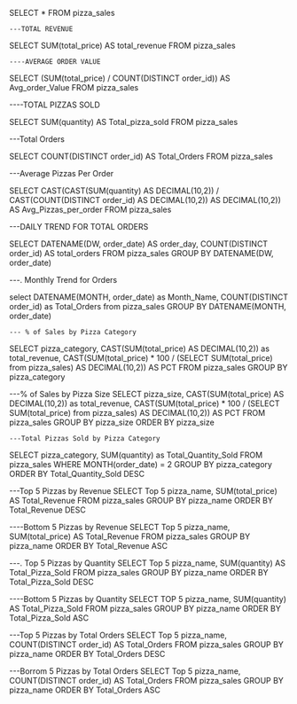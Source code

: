 SELECT * FROM pizza_sales

    ---TOTAL REVENUE

SELECT SUM(total_price) AS total_revenue FROM pizza_sales

    ----AVERAGE ORDER VALUE

SELECT (SUM(total_price) / COUNT(DISTINCT order_id)) AS Avg_order_Value FROM pizza_sales

   ----TOTAL PIZZAS SOLD

 SELECT SUM(quantity) AS Total_pizza_sold FROM pizza_sales

   ---Total Orders

SELECT COUNT(DISTINCT order_id) AS Total_Orders FROM pizza_sales

   ---Average Pizzas Per Order

 SELECT CAST(CAST(SUM(quantity) AS DECIMAL(10,2)) / 
 CAST(COUNT(DISTINCT order_id) AS DECIMAL(10,2)) AS DECIMAL(10,2))
 AS Avg_Pizzas_per_order
 FROM pizza_sales

  ---DAILY TREND FOR TOTAL ORDERS

 SELECT DATENAME(DW, order_date) AS order_day, COUNT(DISTINCT order_id) AS total_orders 
FROM pizza_sales
GROUP BY DATENAME(DW, order_date)

 ---. Monthly Trend for Orders

select DATENAME(MONTH, order_date) as Month_Name, COUNT(DISTINCT order_id) as Total_Orders
from pizza_sales
GROUP BY DATENAME(MONTH, order_date)

    --- % of Sales by Pizza Category
SELECT pizza_category, CAST(SUM(total_price) AS DECIMAL(10,2)) as total_revenue,
CAST(SUM(total_price) * 100 / (SELECT SUM(total_price) from pizza_sales) AS DECIMAL(10,2)) AS PCT
FROM pizza_sales
GROUP BY pizza_category

   ---% of Sales by Pizza Size
SELECT pizza_size, CAST(SUM(total_price) AS DECIMAL(10,2)) as total_revenue,
CAST(SUM(total_price) * 100 / (SELECT SUM(total_price) from pizza_sales) AS DECIMAL(10,2)) AS PCT
FROM pizza_sales
GROUP BY pizza_size
ORDER BY pizza_size

    ---Total Pizzas Sold by Pizza Category
SELECT pizza_category, SUM(quantity) as Total_Quantity_Sold
FROM pizza_sales
WHERE MONTH(order_date) = 2
GROUP BY pizza_category
ORDER BY Total_Quantity_Sold DESC

   ---Top 5 Pizzas by Revenue
SELECT Top 5 pizza_name, SUM(total_price) AS Total_Revenue
FROM pizza_sales
GROUP BY pizza_name
ORDER BY Total_Revenue DESC

  ----Bottom 5 Pizzas by Revenue
SELECT Top 5 pizza_name, SUM(total_price) AS Total_Revenue
FROM pizza_sales
GROUP BY pizza_name
ORDER BY Total_Revenue ASC

   ---. Top 5 Pizzas by Quantity
SELECT Top 5 pizza_name, SUM(quantity) AS Total_Pizza_Sold
FROM pizza_sales
GROUP BY pizza_name
ORDER BY Total_Pizza_Sold DESC

  ----Bottom 5 Pizzas by Quantity
SELECT TOP 5 pizza_name, SUM(quantity) AS Total_Pizza_Sold
FROM pizza_sales
GROUP BY pizza_name
ORDER BY Total_Pizza_Sold ASC

  ---Top 5 Pizzas by Total Orders
SELECT Top 5 pizza_name, COUNT(DISTINCT order_id) AS Total_Orders
FROM pizza_sales
GROUP BY pizza_name
ORDER BY Total_Orders DESC


  ---Borrom 5 Pizzas by Total Orders
SELECT Top 5 pizza_name, COUNT(DISTINCT order_id) AS Total_Orders
FROM pizza_sales
GROUP BY pizza_name
ORDER BY Total_Orders ASC
